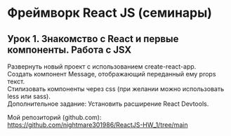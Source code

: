 # Фреймворк React JS (семинары)
## Урок 1. Знакомство с React и первые компоненты. Работа с JSX
Развернуть новый проект с использованием create-react-app.<br />
Создать компонент Message, отображающий переданный ему props текст.<br />
Стилизовать компоненты через css (при желании можно использовать less или sass).<br />
Дополнительное задание: Установить расширение React Devtools.<br />

Мой репозиторий (github.com):<br />
https://github.com/nightmare301986/ReactJS-HW_1/tree/main
